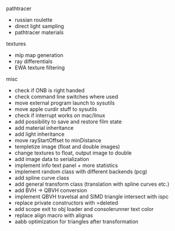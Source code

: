 pathtracer
 - russian roulette
 - direct light sampling
 - pathtracer materials

textures
 - mip map generation
 - ray differentials
 - EWA texture filtering

misc
 - check if ONB is right handed
 - check command line switches where used
 - move external program launch to sysutils
 - move apple curdir stuff to sysutils
 - check if interrupt works on mac/linux
 - add possibility to save and restore film state
 - add material inheritance
 - add light inheritance
 - move rayStartOffset to minDistance
 - templetize image (float and double images)
 - change textures to float, output image to double
 - add image data to serialization
 - implement info text panel + more statistics
 - implement random class with different backends (pcg)
 - add spline curve class
 - add general transform class (translation with spline curves etc.)
 - add BVH -> QBVH conversion
 - implement QBVH travelsal and SIMD triangle intersect with ispc
 - replace private constructors with =deleted
 - add scope exit to obj loader and consolerunner text color
 - replace align macro with alignas
 - aabb optimization for triangles after transformation
